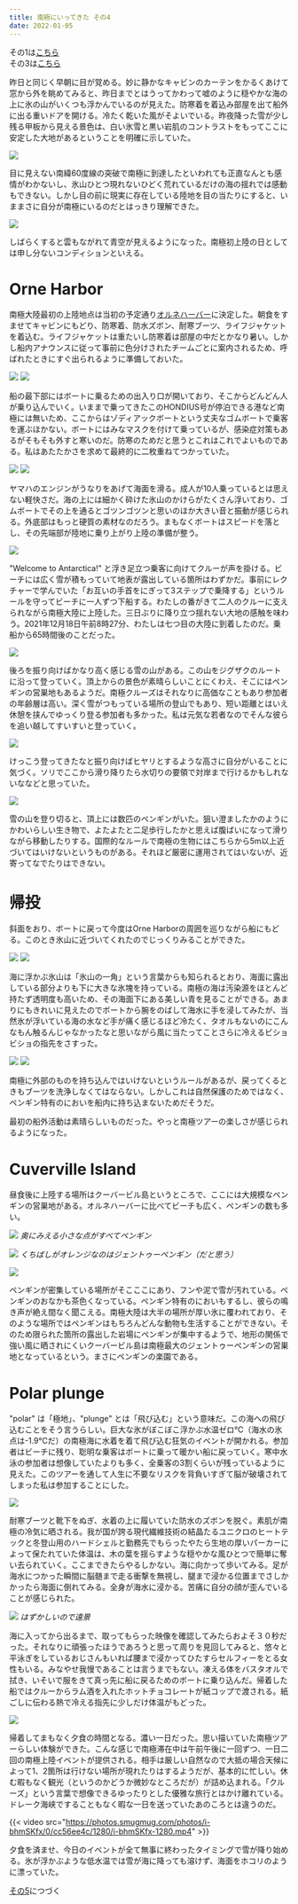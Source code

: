 ```yaml
---
title: 南極にいってきた その4
date: 2022-01-05
---
```


その1は[こちら](/post/1641087425/)<br>
その3は[こちら](/post/1641179158/)

昨日と同じく早朝に目が覚める。妙に静かなキャビンのカーテンをかるくあけて窓から外を眺めてみると、昨日までとはうってかわって嘘のように穏やかな海の上に氷の山がいくつも浮かんでいるのが見えた。防寒着を着込み部屋を出て船外に出る重いドアを開ける。冷たく乾いた風がそよいでいる。昨夜降った雪が少し残る甲板から見える景色は、白い氷雪と黒い岩肌のコントラストをもってここに安定した大地があるということを明確に示していた。

![](https://photos.smugmug.com/photos/i-rM9GZXS/0/30dcb742/X4/i-rM9GZXS-X4.jpg)

目に見えない南緯60度線の突破で南極に到達したといわれても正直なんとも感情がわかないし、氷山ひとつ現れないひどく荒れているだけの海の揺れでは感動もできない。しかし目の前に現実に存在している陸地を目の当たりにすると、いままさに自分が南極にいるのだとはっきり理解できた。

![](https://photos.smugmug.com/photos/i-9zQrxL2/0/39e6fd3a/X4/i-9zQrxL2-X4.jpg)

しばらくすると雲もながれて青空が見えるようになった。南極初上陸の日としては申し分ないコンディションといえる。

# Orne Harbor

南極大陸最初の上陸地点は当初の予定通り[オルネハーバー](https://en.wikipedia.org/wiki/Orne_Harbor)に決定した。朝食をすませてキャビンにもどり、防寒着、防水ズボン、耐寒ブーツ、ライフジャケットを着込む。ライフジャケットは重たいし防寒着は部屋の中だとかなり暑い。しかし船内アナウンスに従って事前に色分けされたチームごとに案内されるため、呼ばれたときにすぐ出られるように準備しておいた。

![](https://photos.smugmug.com/photos/i-nM9g3L2/0/9257eeba/X4/i-nM9g3L2-X4.jpg)
![](https://photos.smugmug.com/photos/i-hfCsdfL/0/d2377728/X4/i-hfCsdfL-X4.jpg)

船の最下部にはボートに乗るための出入り口が開いており、そこからどんどん人が乗り込んでいく。いままで乗ってきたこのHONDIUS号が停泊できる港など南極には無いため、ここからはゾディアックボートという丈夫なゴムボートで乗客を運ぶほかない。ボートにはみなマスクを付けて乗っているが、感染症対策もあるがそもそも外すと寒いのだ。防寒のためだと思うとこれはこれでよいものである。私はあたたかさを求めて最終的に二枚重ねてつかっていた。

![](https://photos.smugmug.com/photos/i-kLhQX7R/0/2e03bf67/X4/i-kLhQX7R-X4.jpg)
![](https://photos.smugmug.com/photos/i-z3TNbSC/0/26aac3a4/X4/i-z3TNbSC-X4.jpg)

ヤマハのエンジンがうなりをあげて海面を滑る。成人が10人乗っているとは思えない軽快さだ。海の上には細かく砕けた氷山のかけらがたくさん浮いており、ゴムボートでその上を通るとゴツンゴツンと思いのほか大きい音と振動が感じられる。外底部はもっと硬質の素材なのだろう。まもなくボートはスピードを落とし、その先端部が陸地に乗り上がり上陸の準備が整う。

![](https://photos.smugmug.com/photos/i-bjc9cP7/0/a63a5ff7/X4/i-bjc9cP7-X4.jpg)

 "Welcome to Antarctica!" と浮き足立つ乗客に向けてクルーが声を掛ける。ビーチには広く雪が積もっていて地表が露出している箇所はわずかだ。事前にレクチャーで学んでいた「お互いの手首をにぎって3ステップで乗降する」というルールを守ってビーチに一人ずつ下船する。わたしの番がきて二人のクルーに支えられながら南極大陸に上陸した。三日ぶりに降り立つ揺れない大地の感触を味わう。2021年12月18日午前8時27分、わたしは七つ目の大陸に到着したのだ。乗船から65時間後のことだった。

![](https://photos.smugmug.com/photos/i-VZG7wK9/0/350e3f89/X4/i-VZG7wK9-X4.jpg)

後ろを振り向けばかなり高く感じる雪の山がある。この山をジグザクのルートに沿って登っていく。頂上からの景色が素晴らしいことにくわえ、そこにはペンギンの営巣地もあるようだ。南極クルーズはそれなりに高価なこともあり参加者の年齢層は高い。深く雪がつもっている場所の登山でもあり、短い距離とはいえ休憩を挟んでゆっくり登る参加者も多かった。私は元気な若者なのでそんな彼らを追い越してすいすいと登っていく。

![](https://photos.smugmug.com/photos/i-JbzCGRn/0/668c46e9/X4/i-JbzCGRn-X4.jpg)

けっこう登ってきたなと振り向けばヒヤリとするような高さに自分がいることに気づく。ソリでここから滑り降りたら水切りの要領で対岸まで行けるかもしれないななどと思っていた。

![](https://photos.smugmug.com/photos/i-LGw85sK/0/88ea42d1/X4/i-LGw85sK-X4.jpg)

雪の山を登り切ると、頂上には数匹のペンギンがいた。狙い澄ましたかのようにかわいらしい生き物で、よたよたと二足歩行したかと思えば腹ばいになって滑りながら移動したりする。国際的なルールで南極の生物にはこちらから5m以上近づいてはいけないというものがある。それほど厳密に運用されてはいないが、近寄ってなでたりはできない。

# 帰投

斜面をおり、ボートに戻って今度はOrne Harborの周囲を巡りながら船にもどる。このとき氷山に近づいてくれたのでじっくりみることができた。

![](https://photos.smugmug.com/photos/i-cJPMz7D/0/5a9dfcbb/X4/i-cJPMz7D-X4.jpg)
![](https://photos.smugmug.com/photos/i-24QPmgP/0/ee01067d/X4/i-24QPmgP-X4.jpg)

海に浮かぶ氷山は「氷山の一角」という言葉からも知られるとおり、海面に露出している部分よりも下に大きな氷塊を持っている。南極の海は汚染源をほとんど持たず透明度も高いため、その海面下にある美しい青を見ることができる。あまりにもきれいに見えたのでボートから腕をのばして海水に手を浸してみたが、当然氷が浮いている海の水など手が痛く感じるほど冷たく、タオルもないのにこんなもん触るんじゃなかったなと思いながら風に当たってことさらに冷えるビショビショの指先をさすった。

![](https://photos.smugmug.com/photos/i-RmqfSbN/0/4aac5c48/X4/i-RmqfSbN-X4.jpg)
![](https://photos.smugmug.com/photos/i-33H8vfF/0/6efa26e6/X4/i-33H8vfF-X4.jpg)

南極に外部のものを持ち込んではいけないというルールがあるが、戻ってくるときもブーツを洗浄しなくてはならない。しかしこれは自然保護のためではなく、ペンギン特有のにおいを船内に持ち込まないためだそうだ。

最初の船外活動は素晴らしいものだった。やっと南極ツアーの楽しさが感じられるようになった。

# Cuverville Island

昼食後に上陸する場所はクーバービル島というところで、ここには大規模なペンギンの営巣地がある。オルネハーバーに比べてビーチも広く、ペンギンの数も多い。

![](https://photos.smugmug.com/photos/i-C8rdfQS/0/d5cbd7a2/X4/i-C8rdfQS-X4.jpg)
*奥にみえる小さな点がすべてペンギン*

![](https://photos.smugmug.com/photos/i-C4b5MTc/0/c82b6146/X4/i-C4b5MTc-X4.jpg)
*くちばしがオレンジなのはジェントゥーペンギン（だと思う）*

![](https://photos.smugmug.com/photos/i-G3MMMvS/0/da0431fe/X4/i-G3MMMvS-X4.jpg)

ペンギンが密集している場所がそこここにあり、フンや泥で雪が汚れている。ペンギンのおなかも茶色くなっている。ペンギン特有のにおいもするし、彼らの鳴き声が絶え間なく聞こえる。南極大陸は大半の場所が厚い氷に覆われており、そのような場所ではペンギンはもちろんどんな動物も生活することができない。そのため限られた箇所の露出した岩場にペンギンが集中するようで、地形の関係で強い風に晒されにくいクーバービル島は南極最大のジェントゥーペンギンの営巣地となっているという。まさにペンギンの楽園である。

# Polar plunge

"polar" は「極地」、"plunge" とは「飛び込む」という意味だ。この海への飛び込むことをそう言うらしい。巨大な氷がぼこぼこ浮かぶ水温ゼロ℃（海水の氷点は-1.9℃だ）の南極海に水着を着て飛び込む狂気のイベントが開かれる。参加者はビーチに残り、聡明な乗客はボートに乗って暖かい船に戻っていく。寒中水泳の参加者は想像していたよりも多く、全乗客の3割くらいが残っているように見えた。このツアーを通して人生に不要なリスクを背負いすぎて脳が破壊されてしまった私は参加することにした。

![](https://photos.smugmug.com/photos/i-ZbGDWzm/0/d831460b/X4/i-ZbGDWzm-X4.jpg)

耐寒ブーツと靴下をぬぎ、水着の上に履いていた防水のズボンを脱ぐ。素肌が南極の冷気に晒される。我が国が誇る現代繊維技術の結晶たるユニクロのヒートテックと冬登山用のハードシェルと勤務先でもらったやたら生地の厚いパーカーによって保たれていた体温は、木の葉を揺らすような穏やかな風ひとつで簡単に奪い去られていく。ここまできたらやるしかない。海に向かって歩いてみる。足が海水につかった瞬間に脳髄まで走る衝撃を無視し、腿まで浸かる位置までさしかかったら海面に倒れてみる。全身が海水に浸かる。苦痛に自分の顔が歪んでいることが感じられた。

![](https://photos.smugmug.com/photos/i-BRG4R68/0/8d5fe20b/X4/i-BRG4R68-X4.jpg)
*はずかしいので遠景*

海に入ってから出るまで、取ってもらった映像を確認してみたらおよそ３０秒だった。それなりに頑張ったほうであろうと思って周りを見回してみると、悠々と平泳ぎをしているおじさんもいれば腰まで浸かってひたすらセルフィーをとる女性もいる。みなやせ我慢であることは言うまでもない。凍える体をバスタオルで拭き、いそいで服をきて真っ先に船に戻るためのボートに乗り込んだ。帰着した船ではクルーからラム酒を入れたホットチョコレートが紙コップで渡される。紙ごしに伝わる熱で冷える指先に少しだけ体温がもどった。

![](https://photos.smugmug.com/photos/i-7kRWLfb/0/61e90b42/X4/i-7kRWLfb-X4.jpg)

帰着してまもなく夕食の時間となる。濃い一日だった。思い描いていた南極ツアーらしい体験ができた。こんな感じで南極滞在中は午前午後に一回ずつ、一日二回の南極上陸イベントが提供される。相手は厳しい自然なので大抵の場合天候によって1、2箇所は行けない場所が現れたりはするようだが、基本的に忙しい。休む暇もなく観光（というのかどうか微妙なところだが）が詰め込まれる。「クルーズ」という言葉で想像できるゆったりとした優雅な旅行とはかけ離れている。ドレーク海峡ですることもなく暇な一日を送っていたあのころとは違うのだ。

{{< video src="https://photos.smugmug.com/photos/i-bhmSKfx/0/cc56ee4c/1280/i-bhmSKfx-1280.mp4" >}}

夕食を済ませ、今日のイベントが全て無事に終わったタイミングで雪が降り始める。氷が浮かぶような低水温では雪が海に降っても溶けず、海面をホコリのように漂っていた。

[その5](/post/1641352300/)につづく

